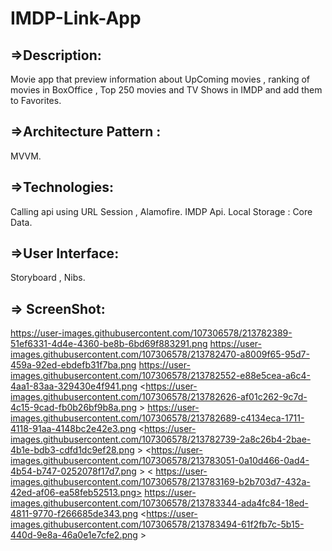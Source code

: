 # IMDP-Link-App

## =>Description:
Movie app that preview information about UpComing movies , ranking of movies in BoxOffice , Top 250 movies and TV Shows in IMDP and add them to Favorites.
 
## =>Architecture Pattern :
 MVVM.
 
## =>Technologies:
Calling api using URL Session , Alamofire.
 IMDP Api.
 Local Storage : Core Data.
 
 ## =>User Interface:
 Storyboard , Nibs.
 
  ## => ScreenShot:
  <https://user-images.githubusercontent.com/107306578/213782389-51ef6331-4d4e-4360-be8b-6bd69f883291.png> 
  <https://user-images.githubusercontent.com/107306578/213782470-a8009f65-95d7-459a-92ed-ebdefb31f7ba.png>
  <https://user-images.githubusercontent.com/107306578/213782552-e88e5cea-a6c4-4aa1-83aa-329430e4f941.png>
  <https://user-images.githubusercontent.com/107306578/213782626-af01c262-9c7d-4c15-9cad-fb0b26bf9b8a.png >
  <https://user-images.githubusercontent.com/107306578/213782689-c4134eca-1711-4118-91aa-4148bc2e42e3.png>
  <https://user-images.githubusercontent.com/107306578/213782739-2a8c26b4-2bae-4b1e-bdb3-cdfd1dc9ef28.png >
  <https://user-images.githubusercontent.com/107306578/213783051-0a10d466-0ad4-4b54-b747-0252078f17d7.png >
  < https://user-images.githubusercontent.com/107306578/213783169-b2b703d7-432a-42ed-af06-ea58feb52513.png>
  <https://user-images.githubusercontent.com/107306578/213783344-ada4fc84-18ed-4811-9770-f266685de343.png>
  <https://user-images.githubusercontent.com/107306578/213783494-61f2fb7c-5b15-440d-9e8a-46a0e1e7cfe2.png >
